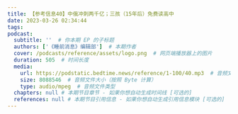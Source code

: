 ```yaml
---
title: 【参考信息40】中俄冲刺两千亿；三孩（15年后）免费读高中
date: 2023-03-26 02:34:44
tags:
podcast:
  subtitle: ''  # 你本期 EP 的子标题
  authors: ['《睡前消息》编辑部']  # 本期作者
  cover: /podcasts/reference/assets/logo.png  # 网页端播放器上的图片
  duration: 505  # 时间长度
  media:
    url: https://podstatic.bedtime.news/reference/1-100/40.mp3  # 音频文件
    size: 8088546  # 音频文件大小（按照 Byte 计算）
    type: audio/mpeg  # 音频文件类型
  chapters: null # 本期节目章节 - 如果你想自动生成时间线 [可选的]
  references: null # 本期节目引用信息 - 如果你想自动生成引用信息模块 [可选的]
---
```

